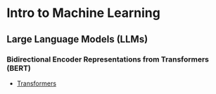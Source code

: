 # Intro to Machine Learning

## Large Language Models (LLMs)

### Bidirectional Encoder Representations from Transformers (BERT)
  * [Transformers](https://github.com/huggingface/transformers)
